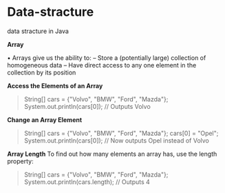 # Data-stracture
data stracture in Java


**Array**

• Arrays give us the ability to:
– Store a (potentially large) collection of homogeneous data 
– Have direct access to any one element in the collection by its position 


**Access the Elements of an Array**
> String[] cars = {"Volvo", "BMW", "Ford", "Mazda"};  
> System.out.println(cars[0]);
> // Outputs Volvo


**Change an Array Element**

> String[] cars = {"Volvo", "BMW", "Ford", "Mazda"};
>cars[0] = "Opel";
>System.out.println(cars[0]);
>// Now outputs Opel instead of Volvo

**Array Length**
To find out how many elements an array has, use the length property:
> String[] cars = {"Volvo", "BMW", "Ford", "Mazda"};
>System.out.println(cars.length);
>// Outputs 4
